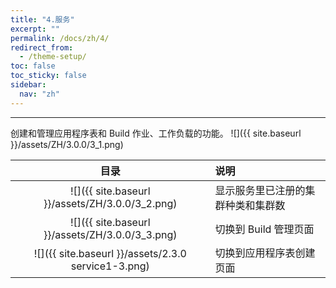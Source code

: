 ```yaml
---
title: "4.服务"
excerpt: ""
permalink: /docs/zh/4/
redirect_from:
  - /theme-setup/
toc: false
toc_sticky: false
sidebar:
  nav: "zh"
---
```


---
创建和管理应用程序表和 Build 作业、工作负载的功能。
![]({{ site.baseurl }}/assets/ZH/3.0.0/3_1.png)

| **目录** | **说明** |
| :---: | :--- |
| ![]({{ site.baseurl }}/assets/ZH/3.0.0/3_2.png) | 显示服务里已注册的集群种类和集群数 |
| ![]({{ site.baseurl }}/assets/ZH/3.0.0/3_3.png) | 切换到 Build 管理页面 |
| ![]({{ site.baseurl }}/assets/2.3.0 service1-3.png) | 切换到应用程序表创建页面 |
